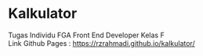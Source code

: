 # Kalkulator
Tugas Individu FGA Front End Developer Kelas F<br>
Link Github Pages : https://rzrahmadi.github.io/kalkulator/
